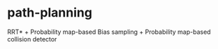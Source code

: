 # path-planning
RRT* + Probability map-based Bias sampling + Probability map-based collision detector
